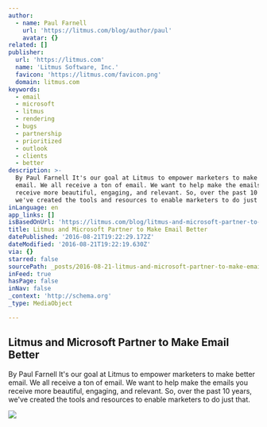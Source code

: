 ```yaml
---
author:
  - name: Paul Farnell
    url: 'https://litmus.com/blog/author/paul'
    avatar: {}
related: []
publisher:
  url: 'https://litmus.com'
  name: 'Litmus Software, Inc.'
  favicon: 'https://litmus.com/favicon.png'
  domain: litmus.com
keywords:
  - email
  - microsoft
  - litmus
  - rendering
  - bugs
  - partnership
  - prioritized
  - outlook
  - clients
  - better
description: >-
  By Paul Farnell It's our goal at Litmus to empower marketers to make better
  email. We all receive a ton of email. We want to help make the emails you
  receive more beautiful, engaging, and relevant. So, over the past 10 years,
  we've created the tools and resources to enable marketers to do just that.
inLanguage: en
app_links: []
isBasedOnUrl: 'https://litmus.com/blog/litmus-and-microsoft-partner-to-make-email-better'
title: Litmus and Microsoft Partner to Make Email Better
datePublished: '2016-08-21T19:22:29.172Z'
dateModified: '2016-08-21T19:22:19.630Z'
via: {}
starred: false
sourcePath: _posts/2016-08-21-litmus-and-microsoft-partner-to-make-email-better.md
inFeed: true
hasPage: false
inNav: false
_context: 'http://schema.org'
_type: MediaObject

---
```

<article style=""><h1>Litmus and Microsoft Partner to Make Email Better</h1><p>By Paul Farnell It's our goal at Litmus to empower marketers to make better email. We all receive a ton of email. We want to help make the emails you receive more beautiful, engaging, and relevant. So, over the past 10 years, we've created the tools and resources to enable marketers to do just that.</p><img src="https://d31v04zdn5vmni.cloudfront.net/blog/wp-content/uploads/2016/08/microsoft-announcement.png" /></article>